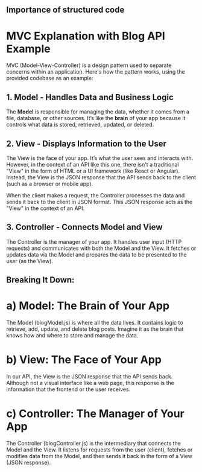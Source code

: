 ## Importance of structured code
# MVC Explanation with Blog API Example

MVC (Model-View-Controller) is a design pattern used to separate concerns within an application. Here's how the pattern works, using the provided codebase as an example:

## 1. **Model** - Handles Data and Business Logic
The **Model** is responsible for managing the data, whether it comes from a file, database, or other sources. It’s like the **brain** of your app because it controls what data is stored, retrieved, updated, or deleted.

## 2. View - Displays Information to the User
The View is the face of your app. It’s what the user sees and interacts with. However, in the context of an API like this one, there isn't a traditional "View" in the form of HTML or a UI framework (like React or Angular). Instead, the View is the JSON response that the API sends back to the client (such as a browser or mobile app).

When the client makes a request, the Controller processes the data and sends it back to the client in JSON format. This JSON response acts as the "View" in the context of an API.


## 3.  Controller - Connects Model and View
The Controller is the manager of your app. It handles user input (HTTP requests) and communicates with both the Model and the View. It fetches or updates data via the Model and prepares the data to be presented to the user (as the View).









## Breaking It Down:
# a) Model: The Brain of Your App
The Model (blogModel.js) is where all the data lives. It contains logic to retrieve, add, update, and delete blog posts. Imagine it as the brain that knows how and where to store and manage the data.

# b) View: The Face of Your App
In our API, the View is the JSON response that the API sends back. Although not a visual interface like a web page, this response is the information that the frontend or the user receives.

# c) Controller: The Manager of Your App
The Controller (blogController.js) is the intermediary that connects the Model and the View. It listens for requests from the user (client), fetches or modifies data from the Model, and then sends it back in the form of a View (JSON response).

